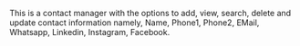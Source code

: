 This is a contact manager with the options to add, view, search, delete and update contact information namely, Name, Phone1, Phone2, EMail, Whatsapp, Linkedin, Instagram, Facebook.
